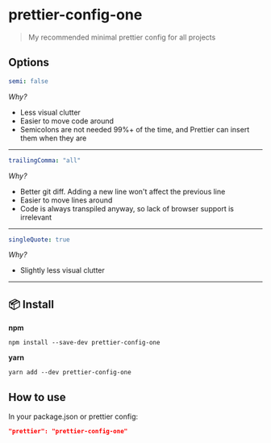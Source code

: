 # prettier-config-one

> My recommended minimal prettier config for all projects

## Options

```yml
semi: false
```

_Why?_

- Less visual clutter
- Easier to move code around
- Semicolons are not needed 99%+ of the time, and Prettier can insert them when they are

---

```yml
trailingComma: "all"
```

_Why?_

- Better git diff. Adding a new line won't affect the previous line
- Easier to move lines around
- Code is always transpiled anyway, so lack of browser support is irrelevant

---

```yml
singleQuote: true
```

_Why?_

- Slightly less visual clutter

---

## :package: Install

**npm**

```
npm install --save-dev prettier-config-one
```

**yarn**

```
yarn add --dev prettier-config-one
```

## How to use

In your package.json or prettier config:

```json
"prettier": "prettier-config-one"
```
